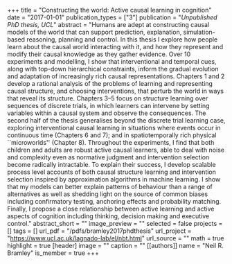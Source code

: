 +++
title = "Constructing the world: Active causal learning in cognition"
date = "2017-01-01"
publication_types = ["3"]
publication = "_Unpublished PhD thesis, UCL_"
abstract = "Humans are adept at constructing causal models of the world that can support prediction, explanation, simulation-based reasoning, planning and control. In this thesis I explore how people learn about the causal world interacting with it, and how they represent and modify their causal knowledge as they gather evidence. Over 10 experiments and modelling, I show that interventional and temporal cues, along with top-down hierarchical constraints, inform the gradual evolution and adaptation of increasingly rich causal representations. Chapters 1 and 2 develop a rational analysis of the problems of learning and representing causal structure, and choosing interventions, that perturb the world in ways that reveal its structure. Chapters 3–5 focus on structure learning over sequences of discrete trials, in which learners can intervene by setting variables within a causal system and observe the consequences. The second half of the thesis generalises beyond the discrete trial learning case, exploring interventional causal learning in situations where events occur in continuous time (Chapters 6 and 7); and in spatiotemporally rich physical ``microworlds'' (Chapter 8). Throughout the experiments, I find that both children and adults are robust active causal learners, able to deal with noise and complexity even as normative judgment and intervention selection become radically intractable. To explain their success, I develop scalable process level accounts of both causal structure learning and intervention selection inspired by approximation algorithms in machine learning. I show that my models can better explain patterns of behaviour than a range of alternatives as well as shedding light on the source of common biases including confirmatory testing, anchoring effects and probability matching. Finally, I propose a close relationship between active learning and active aspects of cognition including thinking, decision making and executive control."
abstract_short = ""
image_preview = ""
selected = false
projects = []
tags = []
url_pdf = "/pdfs/bramley2017phdthesis"
url_project = "https://www.ucl.ac.uk/lagnado-lab/el/nbt.html"
url_source = ""
math = true
highlight = true
[header]
image = ""
caption = ""
[[authors]]
	name = "Neil R. Bramley"
	is_member = true
+++
